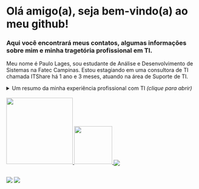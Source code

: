 # Olá amigo(a), seja bem-vindo(a) ao meu github!
<h3>Aqui você encontrará meus contatos, algumas informações sobre mim e minha tragetória profissional em TI.</h3>
Meu nome é Paulo Lages, sou estudante de Análise e Desenvolvimento de Sistemas na Fatec Campinas. Estou estagiando em uma consultora de TI chamada ITShare há 1 ano e 3 meses, atuando na área de Suporte de TI.
<p></p>

<details>
  <summary>Um resumo da minha experiência profissional com TI <i>(clique para abrir)</i></summary>
  <p></p>
  Durante meu estágio tive a oportunidade de trabalhar com a Claro, uma das maiores empresas de telecomunição no Brasil, e também com outras empresas que administraram a cadeia de testes deles. Acompanhei de perto o funcionamento dos ambientes de testes e homologação, e sobretudo senti a importância da manutenção desses sistemas para a QA dos produtos e serviços de uma empresa. Até o momento integrei duas equipes diferentes na ITShare, exercendo as seguintes atividades:
  <p></p>
  
  <b>[Equipe de Ambientes]</b>
  - Analisar erros das aplicações da Claro.
  - Executar scripts e rotinas de testes.
  - Realizar deploy dos pacotes de aplicações.
  - Monitorar os ambientes e solucionar erros ocasionais.
  - Atender chamados para realizar alterações nos ambientes.
  - Trabalhar em conjunto com as equipes dos projetos para solucionar obstáculos nas rotinas de teste.
  
  <b>[Equipe de Configuração]</b>
  - Confirmar e aprovar pacotes para deploy.
  - Testar conexões e alterar regras de firewall e de acesso.
  - Alterar escopos dos projetos e liberar acesso de aplicações.
  - Cadastrar novas informações no sistema, como servidores e credenciais.
  - Avaliar o impacto de alterações dos projetos no ambiente, junto aos líderes dos projetos.
</details> 

<div style="display: inline-block"><br>
  <a href="https://github.com/paulolages">
  <img height="175" src="https://github-readme-stats.vercel.app/api?username=paulolages&show_icons=true&theme=vision-friendly-dark&inlcude_all_commits=true_private=true"/>
  <img height="100" src="https://github-readme-stats.vercel.app/api/top-langs/?username=paulolages&layout=compact&langs_count=16&theme=vision-friendly-dark"/>
  <a align="center" href="https://github-readme-stats.vercel.app/api/wakatime?username=paulolages"><img align="center" src="https://github-readme-stats.vercel.app/api/wakatime?username=paulolages&layout=compact&text_color=073D3D&bg_color=BDD6D6"/><br>
</a>
    
   ##
    
<div style="display: inline-block">
  <a href="mailto:paulo.lages@fatec.sp.gov.br"><img src="https://img.shields.io/badge/Microsoft_Outlook-0078D4?style=for-the-badge&logo=microsoft-outlook&logoColor=white" target="_blank"></a>
  <a href="https://www.linkedin.com/in/paulo-lages/" target="_blank"><img src="https://img.shields.io/badge/-LinkedIn-%230077B5?style=for-the-badge&logo=linkedin&logoColor=white" target="_blank"></a>
</div>
